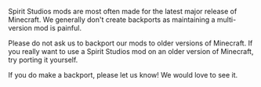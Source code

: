 Spirit Studios mods are most often made for the latest major release of Minecraft. We generally don't create backports as maintaining a multi-version mod is painful.

Please do not ask us to backport our mods to older versions of Minecraft. If you really want to use a Spirit Studios mod on an older version of Minecraft, try porting it yourself.

If you do make a backport, please let us know! We would love to see it.